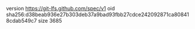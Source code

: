 version https://git-lfs.github.com/spec/v1
oid sha256:d38beab936e27b303deb37a9bad93fbb27cdce242092871ca808418cdab549c7
size 3685
